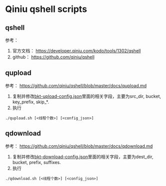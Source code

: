 # Qiniu qshell scripts

## qshell
参考：
1. 官方文档：
https://developer.qiniu.com/kodo/tools/1302/qshell
2. github：
https://github.com/qiniu/qshell

## qupload
参考： https://github.com/qiniu/qshell/blob/master/docs/qupload.md

1. 复制并修改[bkt-upload-config.json](./bkt-upload-config.json)里面的相关字段，主要为src_dir, bucket, key_prefix, skip_*.
2. 执行
```
./qupload.sh [<线程个数>] [<config_json>]
```

## qdownload
参考：
https://github.com/qiniu/qshell/blob/master/docs/qdownload.md


1. 复制并修改[bkt-download-config.json](./bkt-download-config.json)里面的相关字段，主要为dest_dir, bucket, prefix, suffixes.
2. 执行
```
./qdownload.sh [<线程个数>] [<config_json>]
```